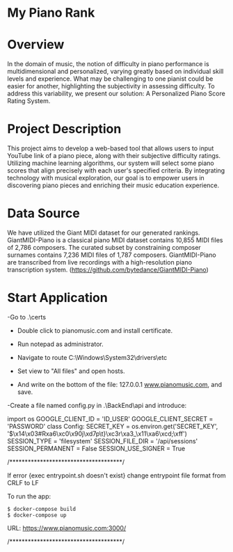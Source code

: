 # My Piano Rank

# Overview
In the domain of music, the notion of difficulty in piano performance is multidimensional and personalized, varying greatly 
based on individual skill levels and experience. What may be challenging to one pianist could be easier for another, highlighting 
the subjectivity in assessing difficulty. To address this variability, we present our solution: A Personalized Piano Score Rating System.

# Project Description
This project aims to develop a web-based tool that allows users to input YouTube link of a piano piece, along with their subjective difficulty ratings.
Utilizing machine learning algorithms, our system will select some piano scores that align precisely with each user's specified criteria.
By integrating technology with musical exploration, our goal is to empower users in discovering piano pieces and enriching their music education experience.

# Data Source
We have utilized the Giant MIDI dataset for our generated rankings. GiantMIDI-Piano is a classical piano MIDI dataset contains 10,855 MIDI files of 2,786 composers. The curated subset by constraining composer surnames contains 7,236 MIDI files of 1,787 composers. GiantMIDI-Piano are transcribed from live recordings with a high-resolution piano transcription system.
(https://github.com/bytedance/GiantMIDI-Piano)

# Start Application
-Go to .\certs 

- Double click to pianomusic.com and install certificate.

- Run notepad as administrator.

- Navigate to route C:\Windows\System32\drivers\etc

- Set view to "All files" and open hosts.

- And write on the bottom of the file: 127.0.0.1 www.pianomusic.com, and save.

-Create a file named config.py in .\BackEnd\api and introduce: 
  
  import os
  GOOGLE_CLIENT_ID = 'ID_USER'
  GOOGLE_CLIENT_SECRET = 'PASSWORD'
  class Config:
      SECRET_KEY = os.environ.get('SECRET_KEY', '$\x14\x03#Rxa6\xc0\x90j\xd7p\t}\xc3r\xa3_\x11\xa6\xcd;\xff')
      SESSION_TYPE = 'filesystem'
      SESSION_FILE_DIR = '/api/sessions'
      SESSION_PERMANENT = False
      SESSION_USE_SIGNER = True


  /*************************************/

If error {exec entrypoint.sh doesn't exist} change entrypoint file format from CRLF to LF

To run the app:
    
    $ docker-compose build
    $ docker-compose up

URL: https://www.pianomusic.com:3000/

/*************************************/





